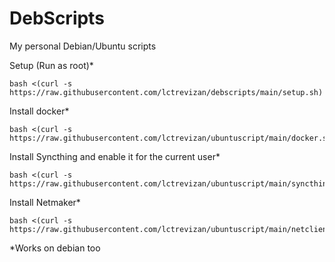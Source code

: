 # DebScripts
My personal Debian/Ubuntu scripts

Setup (Run as root)*
```
bash <(curl -s https://raw.githubusercontent.com/lctrevizan/debscripts/main/setup.sh)
```

Install docker*
```
bash <(curl -s https://raw.githubusercontent.com/lctrevizan/ubuntuscript/main/docker.sh)
```

Install Syncthing and enable it for the current user*
```
bash <(curl -s https://raw.githubusercontent.com/lctrevizan/ubuntuscript/main/syncthing.sh)
```

Install Netmaker*
```
bash <(curl -s https://raw.githubusercontent.com/lctrevizan/ubuntuscript/main/netclient.sh)
```

*Works on debian too
